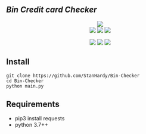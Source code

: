 ## ***Bin Credit card Checker***
<p align="center">
  <img src="https://github.com/Malam-X/Bin-Checker/blob/main/Bin_Check.png"><br>
  <img src="https://img.shields.io/badge/Version-v0.1.1-blue">
  <img src="https://img.shields.io/badge/Python-v3.7%2B-blue">
  <img src="https://komarev.com/ghpvc/?username=Malam-X&label=Views&color=blue&style=plastic">
</p>
<p align="center">
  <img src="https://img.shields.io/badge/Author-DR4G0N5-cyan?style=plastic&logo=appveyor">
  <img src="https://img.shields.io/badge/Open%20Source-Yes-cyan?style=plastic&logo=appveyor">
  <img src="https://img.shields.io/badge/Written%20In-PYTHON-cyan?style=plastic&logo=appveyor">
</p>

## Install
```
git clone https://github.com/StanHardy/Bin-Checker
cd Bin-Checker
python main.py
```

## Requirements
- pip3 install requests
- python 3.7++
<br><br>
